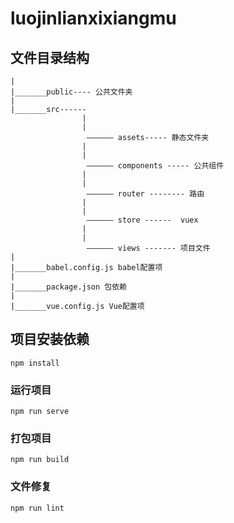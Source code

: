 # luojinlianxixiangmu

## 文件目录结构
```
|
|_______public---- 公共文件夹
|
|_______src------
                |
                |
                 —————— assets----- 静态文件夹
                |
                |
                 —————— components ----- 公共组件
                |
                |
                 —————— router -------- 路由
                |
                |
                 —————— store ------  vuex
                |
                |
                 —————— views ------- 项目文件
|
|_______babel.config.js babel配置项
|
|_______package.json 包依赖
|
|_______vue.config.js Vue配置项       

```

## 项目安装依赖
```
npm install
```

### 运行项目
```
npm run serve
```

### 打包项目
```
npm run build
```

### 文件修复
```
npm run lint
```
